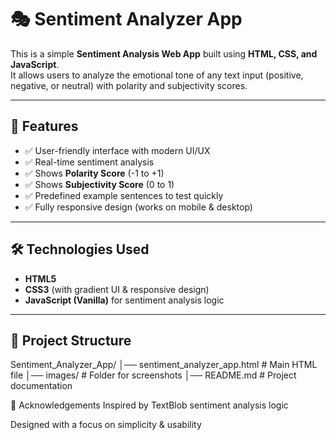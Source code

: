 # 🎭 Sentiment Analyzer App

This is a simple **Sentiment Analysis Web App** built using **HTML, CSS, and JavaScript**.  
It allows users to analyze the emotional tone of any text input (positive, negative, or neutral) with polarity and subjectivity scores.

---

## 🚀 Features
- ✅ User-friendly interface with modern UI/UX  
- ✅ Real-time sentiment analysis  
- ✅ Shows **Polarity Score** (-1 to +1)  
- ✅ Shows **Subjectivity Score** (0 to 1)  
- ✅ Predefined example sentences to test quickly  
- ✅ Fully responsive design (works on mobile & desktop)  

---


## 🛠️ Technologies Used
- **HTML5**  
- **CSS3** (with gradient UI & responsive design)  
- **JavaScript (Vanilla)** for sentiment analysis logic  

---

## 📂 Project Structure
Sentiment_Analyzer_App/
│── sentiment_analyzer_app.html # Main HTML file
│── images/ # Folder for screenshots
│── README.md # Project documentation



🙌 Acknowledgements
Inspired by TextBlob sentiment analysis logic

Designed with a focus on simplicity & usability


